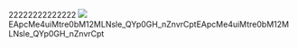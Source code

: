 22222222222222
![](https://i.loli.net/2017/12/18/5a37350c61d75.png)EApcMe4uiMtre0bM12MLNsle_QYp0GH_nZnvrCptEApcMe4uiMtre0bM12MLNsle_QYp0GH_nZnvrCpt
